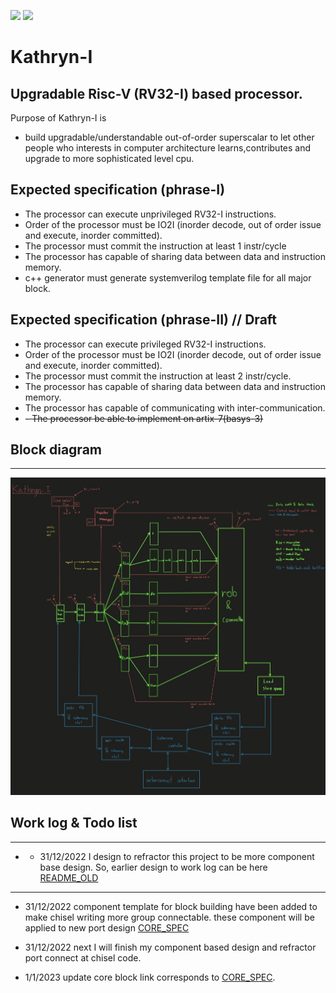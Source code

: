 ![](https://img.shields.io/badge/Status-In_development-orange.svg) ![](https://img.shields.io/badge/Author-Tanawin_devaveja-green.svg)
# Kathryn-I
## Upgradable Risc-V (RV32-I) based processor.

Purpose of Kathryn-I is
- build upgradable/understandable out-of-order superscalar to let other people who interests in computer architecture learns,contributes and upgrade to more sophisticated level cpu.

## Expected specification (phrase-I)

- The processor can execute unprivileged RV32-I instructions.
- Order of the processor must be IO2I (inorder decode, out of order issue and execute, inorder committed).
- The processor must commit the instruction at least 1 instr/cycle
- The processor has capable of sharing data between data and instruction memory.
- c++ generator must generate systemverilog template file for all major block.

## Expected specification (phrase-II) // Draft

- The processor can execute privileged RV32-I instructions.
- Order of the processor must be IO2I (inorder decode, out of order issue and execute, inorder committed).
- The processor must commit the instruction at least 2 instr/cycle.
- The processor has capable of sharing data between data and instruction memory.
- The processor has capable of communicating with inter-communication.
- ~~- The processor be able to implement on artix-7(basys-3)~~

## Block diagram
---
![](https://github.com/Tanawin1701d/Kathryn-I/blob/master/SPECIFICATION/block_diagram.jpg?raw=true)


## Work log & Todo list


---
- - 31/12/2022 I design to refractor this project to be more component base design. So, earlier design to work log can be here [README_OLD](https://github.com/Tanawin1701d/Kathryn-I/tree/util_chisel3/utils/generator)
---

- 31/12/2022 component template for block building have been added to make chisel writing more group connectable. these component will be applied to new port design  [CORE_SPEC](https://github.com/Tanawin1701d/Kathryn-I/tree/compBase/SPECIFICATION/core_spec.ods)

- 31/12/2022 next I will finish my component based design and refractor port connect at chisel code.

- 1/1/2023 update core block link corresponds to [CORE_SPEC](https://github.com/Tanawin1701d/Kathryn-I/tree/compBase/SPECIFICATION/core_spec.ods).